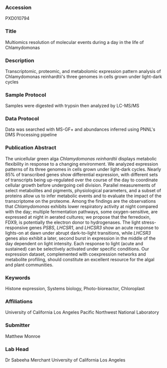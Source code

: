 ### Accession
PXD010794

### Title
Multiomics resolution of molecular events during a day in the life of Chlamydomonas

### Description
Transcriptomic, proteomic, and metabolomic expression pattern analysis of Chlamydomonas reinhardtii's three genomes in cells grown under light-dark cycles

### Sample Protocol
Samples were digested with trypsin then analyzed by LC-MS/MS

### Data Protocol
Data was searched with MS-GF+ and abundances inferred using PNNL's DMS Processing pipeline

### Publication Abstract
The unicellular green alga <i>Chlamydomonas reinhardtii</i> displays metabolic flexibility in response to a changing environment. We analyzed expression patterns of its three genomes in cells grown under light-dark cycles. Nearly 85% of transcribed genes show differential expression, with different sets of transcripts being up-regulated over the course of the day to coordinate cellular growth before undergoing cell division. Parallel measurements of select metabolites and pigments, physiological parameters, and a subset of proteins allow us to infer metabolic events and to evaluate the impact of the transcriptome on the proteome. Among the findings are the observations that <i>Chlamydomonas</i> exhibits lower respiratory activity at night compared with the day; multiple fermentation pathways, some oxygen-sensitive, are expressed at night in aerated cultures; we propose that the ferredoxin, FDX9, is potentially the electron donor to hydrogenases. The light stress-responsive genes <i>PSBS</i>, <i>LHCSR1</i>, and <i>LHCSR3</i> show an acute response to lights-on at dawn under abrupt dark-to-light transitions, while <i>LHCSR3</i> genes also exhibit a later, second burst in expression in the middle of the day dependent on light intensity. Each response to light (acute and sustained) can be selectively activated under specific conditions. Our expression dataset, complemented with coexpression networks and metabolite profiling, should constitute an excellent resource for the algal and plant communities.

### Keywords
Histone expression, Systems biology, Photo-bioreactor, Chloroplast

### Affiliations
University of California Los Angeles
Pacific Northwest National Laboratory

### Submitter
Matthew Monroe

### Lab Head
Dr Sabeeha Merchant
University of California Los Angeles


